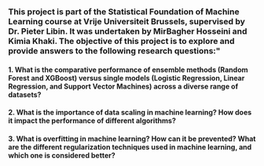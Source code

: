 ### This project is part of the Statistical Foundation of Machine Learning course at Vrije Universiteit Brussels, supervised by Dr. Pieter Libin. It was undertaken by MirBagher Hosseini and Kimia Khaki. The objective of this project is to explore and provide answers to the following research questions:" 
#### 1. What is the comparative performance of ensemble methods (Random Forest and XGBoost) versus single models (Logistic Regression, Linear Regression, and Support Vector Machines) across a diverse range of datasets?
#### 2. What is the importance of data scaling in machine learning? How does it impact the performance of different algorithms?
#### 3. What is overfitting in machine learning? How can it be prevented? What are the different regularization techniques used in machine learning, and which one is considered better?
